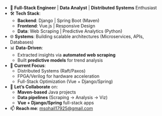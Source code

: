 - 🔭 **Full-Stack Engineer** | **Data Analyst** | **Distributed Systems** Enthusiast  
- 🛠️ **Tech Stack**:  
  - **Backend**: Django | Spring Boot (Maven)  
  - **Frontend**: Vue.js | Responsive Design  
  - **Data**: Web Scraping | Predictive Analytics (Python)  
- 🌐 **Systems**: Building scalable architectures (Microservices, APIs, Databases)  
- 📊 **Data-Driven**:  
  - Extracted insights via **automated web scraping**  
  - Built **predictive models** for trend analysis  
- 🚀 **Current Focus**:  
  - Distributed Systems (Raft/Paxos)  
  - FPGA/Verilog for hardware acceleration  
  - Full-Stack Optimization (Vue + Django/Spring)  
- 🤝 **Let’s Collaborate** on:  
  - **Maven-based** Java projects  
  - **Data pipelines** (Scraping → Analysis → Viz)  
  - **Vue + Django/Spring** full-stack apps  
- 📫 **Reach me**: msohail17925@gmail.com  
